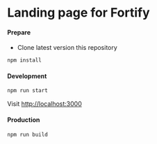 # Landing page for Fortify

#### Prepare
- Clone latest version this repository
```bash
npm install
```

#### Development
```bash
npm run start
```
Visit [http://localhost:3000](http://localhost:3000)

#### Production
```bash
npm run build
```
